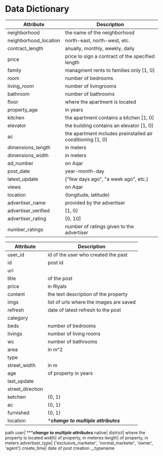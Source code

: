 # Data Dictionary

Attribute| Description
-----|------|
neighborhood| the name of the neighborhood
neighborhood_location| north-east, north-west, etc.
contract_length| anually, monthly, weekly, daily
price| price to sign a contract of the specified length
family| managment rents to families only [1, 0]
room| number of bedrooms 
living_room| number of livingrooms
bathroom| number of bathrooms
floor| where the apartment is located
property_age| in years
kitchen| the apartment contains a kitchen [1, 0]
elevator| the building contains an elevator [1, 0]
ac| the apartment includes preinstalled air conditioning [1, 0]
dimensions_length| in meters
dimensions_width| in meters
ad_number| on Aqar
post_date| year-month-day
latest_update| {"few days ago", "a week ago", etc.}
views| on Aqar 
location| (longitude, latitude)
advertiser_name| provided by the advertiser
advertiser_verified| [1, 0]
advertiser_rating| [0, 10]
number_ratings| number of ratings given to the advertiser



Attribute| Description
-----|------|
user_id| id of the user who created the past
id| post id
uri| 
title| of the post
price| in Riyals
content| the text description of the property
imgs| list of urls where the images are saved
refresh| date of latest refresh to the post
category| 
beds| number of bedrooms
livings| number of living rooms
wc| number of bathrooms
area| in m^2
type| 
street_width| in m
age| of property in years
last_update|
street_direction|
ketchen| {0, 1}
ac| {0, 1}
furnished| {0, 1}
location| ****change to multiple attributes***
path
user| ******change to multiple attributes***
native| 
district| where the property is located
width| of property, in meteres
length| of property, in meters
advertiser_type| {'exclusive_marketer', 'normal_marketer', 'owner', 'agent'}
create_time| date of post creation
__typename
